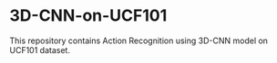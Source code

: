 # 3D-CNN-on-UCF101
This repository contains Action Recognition using 3D-CNN model on UCF101 dataset.
